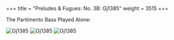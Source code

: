 +++
title = "Preludes & Fugues: No. 3B: Gj1385"
weight = 3515
+++

The Partimento Bass Played Alone:

![Gj1385](/img/11FenBk5p1.jpg)
![Gj1385](/img/11FenBk5p2.jpg)
![Gj1385](/img/11FenBk5p2.jpg)
